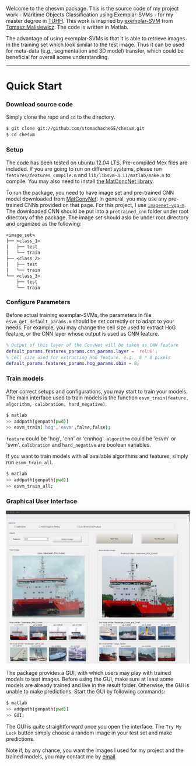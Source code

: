 Welcome to the chesvm package. This is the source code of my project work - Maritime Objects Classification using Exemplar-SVMs - for my master degree in [TUHH](https://www.tuhh.de/tuhh/startseite.html). This work is inspried by [exemplar-SVM](https://github.com/quantombone/exemplarsvm) from [Tomasz Malisiewicz](http://www.cs.cmu.edu/~tmalisie/). The code is written in Matlab.

The advantage of using exemplar-SVMs is that it is able to retrieve images in the training set which look similar to the test image. Thus it can be used for meta-data (e.g., segmentation and 3D model) transfer, which could be beneficial for overall scene understanding.

----

# Quick Start

### Download source code

Simply clone the repo and `cd` to the directory.

```sh
$ git clone git://github.com/stomachacheGE/chesvm.git
$ cd chesvm
```

### Setup

The code has been tested on ubuntu 12.04 LTS.  Pre-compiled Mex files are included. If you are going to run on different systems, please run `features/features_compile.m` and `lib/libsvm-3.11/matlab/make.m` to compile. You may also need to install [the MatConcNet library](http://www.vlfeat.org/matconvnet/install/).

To run the package, you need to have image set and pre-trained CNN model downloaded from [MatConvNet](http://www.vlfeat.org/matconvnet/pretrained/). In general, you may use any pre-trained CNNs provided on that page. For this project, I use [`imagenet-vgg-m`](http://www.vlfeat.org/matconvnet/models/imagenet-vgg-m.mat). The downloaded CNN should be put into a `pretrained_cnn` folder under root directory of the package. The image set should aslo be under root directory and organized as the following:

```
<image_set>
├── <class_1>
│   ├── test
│   └── train
├── <class_2>
│   ├── test
│   └── train
└── <class_3>
    ├── test
    └── train
```

### Configure Parameters

Before actual training exemplar-SVMs, the parameters in file `esvm_get_default_params.m` should be set correctly or to adapt to your needs. For example, you may change the cell size used to extract HoG feature, or the CNN layer whose output is used as CNN feature.

 ```matlab
% Output of this layer of the ConvNet will be taken as CNN feature
default_params.features_params.cnn_params.layer = 'relu6';  
% Cell size used for extracting HoG feature. e.g., 8 * 8 pixels
default_params.features_params.hog_params.sbin = 8;
```

### Train models

After correct setups and configurations, you may start to train your models. The main interface used to train models is the function `esvm_train(feature, algorithm, calibration, hard_negative)`.

```sh
$ matlab
>> addpath(genpath(pwd))
>> esvm_train('hog','esvm',false,false);
```

`feature` could be 'hog', 'cnn' or 'cnnhog'. `algorithm` could be 'esvm' or 'svm'. `calibration` and `hard_negative` are boolean variables. 

If you want to train models with all available algorithms and features, simply run `esvm_train_all`.

```sh
$ matlab
>> addpath(genpath(pwd))
>> esvm_train_all;
```

### Graphical User Interface

![](https://github.com/stomachacheGE/chesvm/blob/master/GUI/GUI.png)

The package provides a GUI, with which users may play with trained models to test images. Before using the GUI, make sure at least some models are already trained and live in the result folder. Otherwise, the GUI is unable to make predictions. Start the GUI by following commands:

```sh
$ matlab
>> addpath(genpath(pwd))
>> GUI;
```

The GUI is quite straightforward once you open the interface. The `Try My Luck` button simply choose a random image in your test set and make predictions. 

Note if, by any chance, you want the images I used for my project and the trained models, you may contact me by [email](mailto:liangchengfu001@gmail.com).

